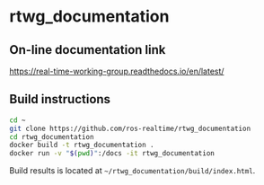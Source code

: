 # rtwg_documentation

## On-line documentation link

https://real-time-working-group.readthedocs.io/en/latest/

## Build instructions

```bash
cd ~
git clone https://github.com/ros-realtime/rtwg_documentation
cd rtwg_documentation
docker build -t rtwg_documentation .
docker run -v "$(pwd)":/docs -it rtwg_documentation
```

Build results is located at `~/rtwg_documentation/build/index.html`.
